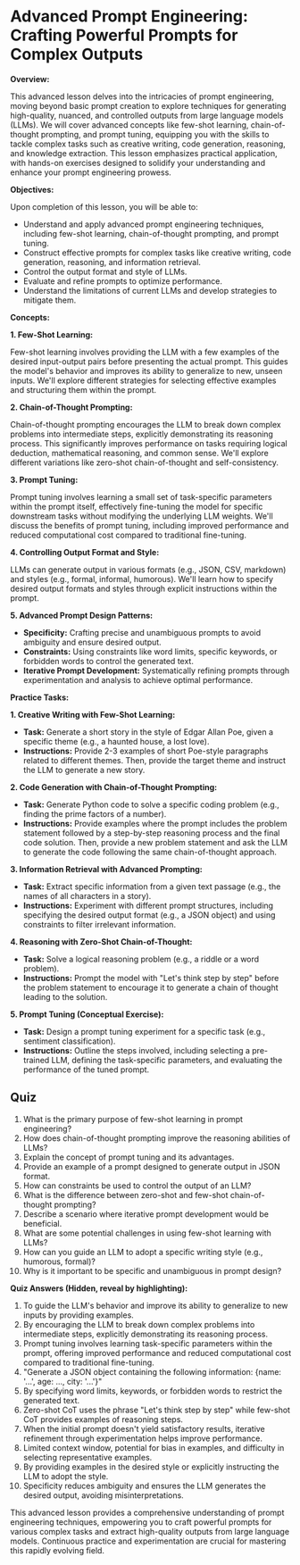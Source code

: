 # Advanced Prompt Engineering: Crafting Powerful Prompts for Complex Outputs

**Overview:**

This advanced lesson delves into the intricacies of prompt engineering, moving beyond basic prompt creation to explore techniques for generating high-quality, nuanced, and controlled outputs from large language models (LLMs). We will cover advanced concepts like few-shot learning, chain-of-thought prompting, and prompt tuning, equipping you with the skills to tackle complex tasks such as creative writing, code generation, reasoning, and knowledge extraction. This lesson emphasizes practical application, with hands-on exercises designed to solidify your understanding and enhance your prompt engineering prowess.

**Objectives:**

Upon completion of this lesson, you will be able to:

* Understand and apply advanced prompt engineering techniques, including few-shot learning, chain-of-thought prompting, and prompt tuning.
* Construct effective prompts for complex tasks like creative writing, code generation, reasoning, and information retrieval.
* Control the output format and style of LLMs.
* Evaluate and refine prompts to optimize performance.
* Understand the limitations of current LLMs and develop strategies to mitigate them.

**Concepts:**

**1. Few-Shot Learning:**

Few-shot learning involves providing the LLM with a few examples of the desired input-output pairs before presenting the actual prompt. This guides the model's behavior and improves its ability to generalize to new, unseen inputs.  We'll explore different strategies for selecting effective examples and structuring them within the prompt.

**2. Chain-of-Thought Prompting:**

Chain-of-thought prompting encourages the LLM to break down complex problems into intermediate steps, explicitly demonstrating its reasoning process. This significantly improves performance on tasks requiring logical deduction, mathematical reasoning, and common sense. We'll explore different variations like zero-shot chain-of-thought and self-consistency.

**3. Prompt Tuning:**

Prompt tuning involves learning a small set of task-specific parameters within the prompt itself, effectively fine-tuning the model for specific downstream tasks without modifying the underlying LLM weights.  We'll discuss the benefits of prompt tuning, including improved performance and reduced computational cost compared to traditional fine-tuning.

**4. Controlling Output Format and Style:**

LLMs can generate output in various formats (e.g., JSON, CSV, markdown) and styles (e.g., formal, informal, humorous).  We'll learn how to specify desired output formats and styles through explicit instructions within the prompt.

**5. Advanced Prompt Design Patterns:**

* **Specificity:**  Crafting precise and unambiguous prompts to avoid ambiguity and ensure desired output.
* **Constraints:**  Using constraints like word limits, specific keywords, or forbidden words to control the generated text.
* **Iterative Prompt Development:**  Systematically refining prompts through experimentation and analysis to achieve optimal performance.

**Practice Tasks:**

**1. Creative Writing with Few-Shot Learning:**

* **Task:** Generate a short story in the style of Edgar Allan Poe, given a specific theme (e.g., a haunted house, a lost love).
* **Instructions:** Provide 2-3 examples of short Poe-style paragraphs related to different themes. Then, provide the target theme and instruct the LLM to generate a new story.

**2. Code Generation with Chain-of-Thought Prompting:**

* **Task:** Generate Python code to solve a specific coding problem (e.g., finding the prime factors of a number).
* **Instructions:** Provide examples where the prompt includes the problem statement followed by a step-by-step reasoning process and the final code solution. Then, provide a new problem statement and ask the LLM to generate the code following the same chain-of-thought approach.

**3. Information Retrieval with Advanced Prompting:**

* **Task:** Extract specific information from a given text passage (e.g., the names of all characters in a story).
* **Instructions:**  Experiment with different prompt structures, including specifying the desired output format (e.g., a JSON object) and using constraints to filter irrelevant information.

**4. Reasoning with Zero-Shot Chain-of-Thought:**

* **Task:** Solve a logical reasoning problem (e.g., a riddle or a word problem).
* **Instructions:**  Prompt the model with "Let's think step by step" before the problem statement to encourage it to generate a chain of thought leading to the solution.

**5. Prompt Tuning (Conceptual Exercise):**

* **Task:** Design a prompt tuning experiment for a specific task (e.g., sentiment classification).
* **Instructions:**  Outline the steps involved, including selecting a pre-trained LLM, defining the task-specific parameters, and evaluating the performance of the tuned prompt.

## Quiz

1. What is the primary purpose of few-shot learning in prompt engineering?
2. How does chain-of-thought prompting improve the reasoning abilities of LLMs?
3. Explain the concept of prompt tuning and its advantages.
4. Provide an example of a prompt designed to generate output in JSON format.
5. How can constraints be used to control the output of an LLM?
6. What is the difference between zero-shot and few-shot chain-of-thought prompting?
7. Describe a scenario where iterative prompt development would be beneficial.
8. What are some potential challenges in using few-shot learning with LLMs?
9. How can you guide an LLM to adopt a specific writing style (e.g., humorous, formal)?
10. Why is it important to be specific and unambiguous in prompt design?

**Quiz Answers (Hidden, reveal by highlighting):**

1. To guide the LLM's behavior and improve its ability to generalize to new inputs by providing examples.
2. By encouraging the LLM to break down complex problems into intermediate steps, explicitly demonstrating its reasoning process.
3. Prompt tuning involves learning task-specific parameters within the prompt, offering improved performance and reduced computational cost compared to traditional fine-tuning.
4. "Generate a JSON object containing the following information: {name: '...', age: ..., city: '...'}"
5. By specifying word limits, keywords, or forbidden words to restrict the generated text.
6. Zero-shot CoT uses the phrase "Let's think step by step" while few-shot CoT provides examples of reasoning steps.
7. When the initial prompt doesn't yield satisfactory results, iterative refinement through experimentation helps improve performance.
8. Limited context window, potential for bias in examples, and difficulty in selecting representative examples.
9. By providing examples in the desired style or explicitly instructing the LLM to adopt the style.
10. Specificity reduces ambiguity and ensures the LLM generates the desired output, avoiding misinterpretations.

This advanced lesson provides a comprehensive understanding of prompt engineering techniques, empowering you to craft powerful prompts for various complex tasks and extract high-quality outputs from large language models.  Continuous practice and experimentation are crucial for mastering this rapidly evolving field.
